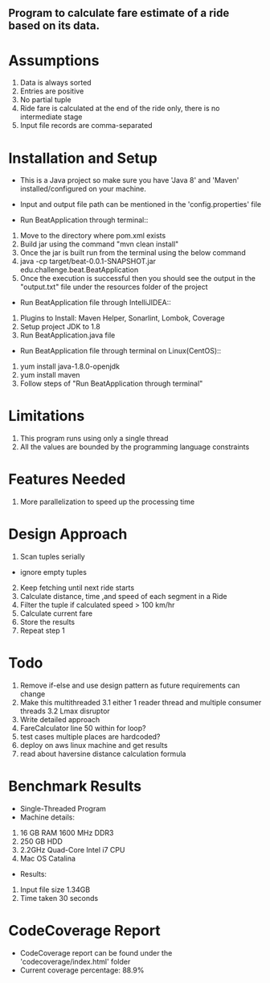 ## Program to calculate fare estimate of a ride based on its data.

# Assumptions
1. Data is always sorted
2. Entries are positive
3. No partial tuple
4. Ride fare is calculated at the end of the ride only, there is no intermediate stage
5. Input file records are comma-separated

# Installation and Setup
- This is a Java project so make sure you have 'Java 8' and 'Maven' installed/configured on your machine.
- Input and output file path can be mentioned in the 'config.properties' file

- Run BeatApplication through terminal::
1. Move to the directory where pom.xml exists
2. Build jar using the command "mvn clean install"
3. Once the jar is built run from the terminal using the below command
4. java -cp target/beat-0.0.1-SNAPSHOT.jar edu.challenge.beat.BeatApplication
5. Once the execution is successful then you should see the output in the "output.txt" file under the resources folder of the project


- Run BeatApplication file through IntelliJIDEA::
1. Plugins to Install: Maven Helper, Sonarlint, Lombok, Coverage
2. Setup project JDK to 1.8
3. Run BeatApplication.java file


- Run BeatApplication file through terminal on Linux(CentOS)::
1. yum install java-1.8.0-openjdk
2. yum install maven
3. Follow steps of "Run BeatApplication through terminal"


# Limitations
1. This program runs using only a single thread
2. All the values are bounded by the programming language constraints


# Features Needed
1. More parallelization to speed up the processing time


# Design Approach
1. Scan tuples serially
  - ignore empty tuples
2. Keep fetching until next ride starts
3. Calculate distance, time ,and speed of each segment in a Ride
4. Filter the tuple if calculated speed > 100 km/hr
5. Calculate current fare
6. Store the results
7. Repeat step 1


# Todo
1. Remove if-else and use design pattern as future requirements can change
3. Make this multithreaded
    3.1 either 1 reader thread and multiple consumer threads
    3.2 Lmax disruptor
7. Write detailed approach
8. FareCalculator line 50 within for loop?
9. test cases multiple places are hardcoded?
10. deploy on aws linux machine and get results
11. read about haversine distance calculation formula


# Benchmark Results
- Single-Threaded Program
- Machine details:
 1) 16 GB RAM 1600 MHz DDR3
 2) 250 GB HDD
 3) 2.2GHz Quad-Core Intel i7 CPU
 4) Mac OS Catalina

- Results:
 1) Input file size 1.34GB
 2) Time taken 30 seconds

# CodeCoverage Report
- CodeCoverage report can be found under the 'codecoverage/index.html' folder
- Current coverage percentage: 88.9%